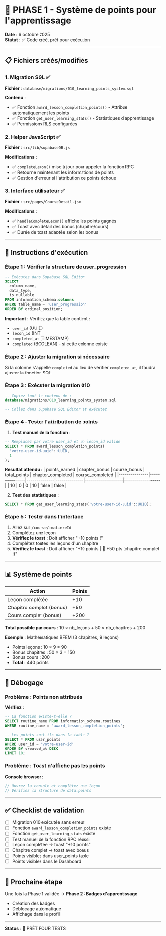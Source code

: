 # 🎯 PHASE 1 - Système de points pour l'apprentissage

**Date** : 6 octobre 2025  
**Statut** : ✅ Code créé, prêt pour exécution

---

## 📋 Fichiers créés/modifiés

### 1. Migration SQL ✅
**Fichier** : `database/migrations/010_learning_points_system.sql`

**Contenu** :
- ✅ Fonction `award_lesson_completion_points()` - Attribue automatiquement les points
- ✅ Fonction `get_user_learning_stats()` - Statistiques d'apprentissage
- ✅ Permissions RLS configurées

### 2. Helper JavaScript ✅
**Fichier** : `src/lib/supabaseDB.js`

**Modifications** :
- ✅ `completeLecon()` mise à jour pour appeler la fonction RPC
- ✅ Retourne maintenant les informations de points
- ✅ Gestion d'erreur si l'attribution de points échoue

### 3. Interface utilisateur ✅
**Fichier** : `src/pages/CourseDetail.jsx`

**Modifications** :
- ✅ `handleCompleteLecon()` affiche les points gagnés
- ✅ Toast avec détail des bonus (chapitre/cours)
- ✅ Durée de toast adaptée selon les bonus

---

## 🚀 Instructions d'exécution

### Étape 1 : Vérifier la structure de user_progression
```sql
-- Exécutez dans Supabase SQL Editor
SELECT 
  column_name,
  data_type,
  is_nullable
FROM information_schema.columns
WHERE table_name = 'user_progression'
ORDER BY ordinal_position;
```

**Important** : Vérifiez que la table contient :
- `user_id` (UUID)
- `lecon_id` (INT)
- `completed_at` (TIMESTAMP)
- `completed` (BOOLEAN) - si cette colonne existe

### Étape 2 : Ajuster la migration si nécessaire

Si la colonne s'appelle `completed` au lieu de vérifier `completed_at`, il faudra ajuster la fonction SQL.

### Étape 3 : Exécuter la migration 010
```sql
-- Copiez tout le contenu de :
database/migrations/010_learning_points_system.sql

-- Collez dans Supabase SQL Editor et exécutez
```

### Étape 4 : Tester l'attribution de points

1. **Test manuel de la fonction** :
```sql
-- Remplacez par votre user_id et un lecon_id valide
SELECT * FROM award_lesson_completion_points(
  'votre-user-id-uuid'::UUID,
  1
);
```

**Résultat attendu** :
| points_earned | chapter_bonus | course_bonus | total_points | chapter_completed | course_completed |
|---------------|---------------|--------------|--------------|-------------------|------------------|
| 10            | 0             | 0            | 10           | false             | false            |

2. **Test des statistiques** :
```sql
SELECT * FROM get_user_learning_stats('votre-user-id-uuid'::UUID);
```

### Étape 5 : Tester dans l'interface

1. Allez sur `/course/:matiereId`
2. Complétez une leçon
3. **Vérifiez le toast** : Doit afficher "+10 points !"
4. Complétez toutes les leçons d'un chapitre
5. **Vérifiez le toast** : Doit afficher "+10 points | 🎯 +50 pts (chapitre complet !)"

---

## 📊 Système de points

| Action                    | Points |
|---------------------------|--------|
| Leçon complétée           | +10    |
| Chapitre complet (bonus)  | +50    |
| Cours complet (bonus)     | +200   |

**Total possible par cours** : 10 × nb_leçons + 50 × nb_chapitres + 200

**Exemple** : Mathématiques BFEM (3 chapitres, 9 leçons)
- Points leçons : 10 × 9 = 90
- Bonus chapitres : 50 × 3 = 150
- Bonus cours : 200
- **Total** : 440 points

---

## 🐛 Débogage

### Problème : Points non attribués

**Vérifiez** :
```sql
-- La fonction existe-t-elle ?
SELECT routine_name FROM information_schema.routines 
WHERE routine_name = 'award_lesson_completion_points';

-- Les points sont-ils dans la table ?
SELECT * FROM user_points 
WHERE user_id = 'votre-user-id' 
ORDER BY created_at DESC 
LIMIT 10;
```

### Problème : Toast n'affiche pas les points

**Console browser** :
```javascript
// Ouvrez la console et complétez une leçon
// Vérifiez la structure de data.points
```

---

## ✅ Checklist de validation

- [ ] Migration 010 exécutée sans erreur
- [ ] Fonction `award_lesson_completion_points` existe
- [ ] Fonction `get_user_learning_stats` existe
- [ ] Test manuel de la fonction RPC réussi
- [ ] Leçon complétée → toast "+10 points"
- [ ] Chapitre complet → toast avec bonus
- [ ] Points visibles dans user_points table
- [ ] Points visibles dans le Dashboard

---

## 🎯 Prochaine étape

Une fois la Phase 1 validée → **Phase 2 : Badges d'apprentissage**
- Création des badges
- Déblocage automatique
- Affichage dans le profil

---

**Status** : 🚀 PRÊT POUR TESTS
